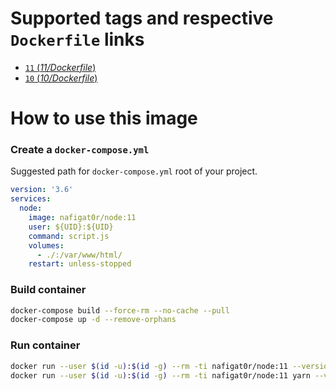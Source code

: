 # Supported tags and respective `Dockerfile` links
-	[`11` (*11/Dockerfile*)](https://github.com/nafigator/docker-library/blob/master/node/11/Dockerfile)
-	[`10` (*10/Dockerfile*)](https://github.com/nafigator/docker-library/blob/master/node/10/Dockerfile)

# How to use this image
### Create a `docker-compose.yml`

Suggested path for `docker-compose.yml` root of your project.
```yaml
version: '3.6'
services:
  node:
    image: nafigat0r/node:11
    user: ${UID}:${UID}
    command: script.js
    volumes:
      - ./:/var/www/html/
    restart: unless-stopped
```
### Build container
```bash
docker-compose build --force-rm --no-cache --pull
docker-compose up -d --remove-orphans
```

### Run container
```bash
docker run --user $(id -u):$(id -g) --rm -ti nafigat0r/node:11 --version
docker run --user $(id -u):$(id -g) --rm -ti nafigat0r/node:11 yarn --version
```
